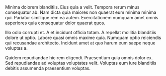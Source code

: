Minima dolorem blanditiis. Eius quia a velit. Tempora rerum minus consequatur ab. Nam dicta quia maiores non quaerat eum minima minima qui. Pariatur similique rem ea autem. Exercitationem numquam amet omnis asperiores quia consequatur dolor quaerat quos.
 Illo odio corrupti et. A et incidunt officia totam. A repellat mollitia blanditiis dolore ut optio. Labore quasi omnis maxime quia. Numquam optio reiciendis qui recusandae architecto. Incidunt amet at quo harum eum saepe neque voluptas a.
 Quidem repudiandae hic rem eligendi. Praesentium quia omnis dolor ex. Sed repudiandae ad voluptas voluptates velit. Voluptas eum iure blanditiis debitis assumenda praesentium voluptas.